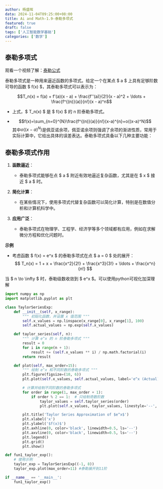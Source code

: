 ```yaml
---
author: 杨盛晖
data: 2024-11-04T09:25:00+08:00
title: Ai and Math-1.9-泰勒多项式
featured: true
draft: false
tags: ['人工智能数学基础']
categories: ['数学']
---
```


## 泰勒多项式

观看一个视频了解：[泰勒公式](https://www.bilibili.com/video/BV1pkxDeqEya/?spm_id_from=333.999.0.0&vd_source=dfdc11f1f47a765503ad9d7cbf293f64)

泰勒多项式是一种用来逼近函数的多项式。给定一个在某点 $ a $ 上具有足够阶数可导的函数 $ f(x) $，其泰勒多项式可以表示为：
  
$$T_n(x) = f(a) + f'(a)(x - a) + \frac{f''(a)}{2!}(x - a)^2 + \ldots + \frac{f^{(n)}(a)}{n!}(x - a)^n$$

- 上式，$ T_n(x) $ 是 $ f(x) $ 的 n 阶泰勒多项式。

- $$f(x)=\sum_{n=0}^{N}\frac{f^{(n)}(a)}{n!}(x-a)^{n}+o((x-a)^N)$$
其中$o((x-a)^N)$是佩亚诺余项，佩亚诺余项则强调了余项的渐进性质，常用于实际计算中，它给出具体的误差表达。泰勒多项式具备以下几种主要功能：

## 泰勒多项式作用

1. **函数逼近**：
   - 泰勒多项式能够在点 $ a $ 附近有效地逼近复杂函数，尤其是在 $ x $ 接近 $ a $ 时。

2. **简化计算**：
   - 在某些情况下，使用多项式代替复杂函数可以简化计算，特别是在数值分析和计算机科学中。

3. **应用广泛**：
   - 泰勒多项式在物理学、工程学、经济学等多个领域都有应用，例如在求解微分方程和优化问题时。

**示例**
- 考虑函数 $ f(x) = e^x $ 的泰勒多项式在点 $ a = 0 $ 处的展开：
    $$
    T_n(x) = 1 + x + \frac{x^2}{2!} + \frac{x^3}{3!} + \ldots + \frac{x^n}{n!}
    $$

当 $ n \to \infty $ 时，泰勒级数收敛到 $ e^x $。可以使用python可视化加深理解

```python
import numpy as np
import matplotlib.pyplot as plt

class TaylorSeriesExp:
    def __init__(self, x_range):
        """ 初始化函数，并设置 x 值范围 """
        self.x_values = np.linspace(x_range[0], x_range[1], 100)
        self.actual_values = np.exp(self.x_values)

    def taylor_series(self, n):
        """ 计算 e^x 的 n 阶泰勒多项式 """
        result = 0
        for i in range(n + 1):
            result += (self.x_values ** i) / np.math.factorial(i)
        return result

    def plot(self, max_order=15):
        """ 绘制 e^x 和不同阶数的泰勒多项式 """
        plt.figure(figsize=(10, 6))
        plt.plot(self.x_values, self.actual_values, label='e^x (Actual)', color='blue')

        # 计算并绘制不同阶数的泰勒多项式
        for order in range(1, max_order + 1):
            if order % 2 == 1:  # 只绘制奇数阶数
                taylor_values = self.taylor_series(order)
                plt.plot(self.x_values, taylor_values, linestyle='--', label=f'{order}th Order Taylor')

        plt.title('Taylor Series Approximation of $e^x$')
        plt.xlabel('x')
        plt.ylabel('$f(x)$')
        plt.axhline(0, color='black', linewidth=0.5, ls='--')
        plt.axvline(0, color='black', linewidth=0.5, ls='--')
        plt.legend()
        plt.grid()
        plt.show()

def fun1_taylor_exp():
    # 使用示例
    taylor_exp = TaylorSeriesExp((-1, 8))
    taylor_exp.plot(max_order=11) #泰勒展开到11阶

if __name__ == '__main__':
    fun1_taylor_exp()
```